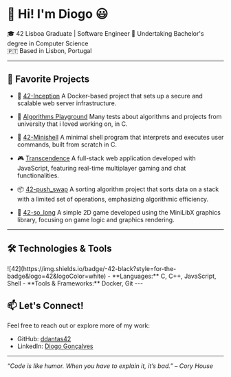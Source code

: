 # 👋 Hi! I'm Diogo 😃

🎓 42 Lisboa Graduate | Software Engineer
🌱 Undertaking Bachelor's degree in Computer Science   
🇵🇹 Based in Lisbon, Portugal

---

## 🚀 Favorite Projects

- 🔐 [42-Inception](https://github.com/ddantas42/42-Inception)
  A Docker-based project that sets up a secure and scalable web server infrastructure.

- 🧠 [Algorithms Playground](https://github.com/ddantas42/Algorithms) 
  Many tests about algorithms and projects from university that i loved working on, in C.

- 🐚 [42-Minishell](https://github.com/42-Minishell-Team-D/42-Minishell)
  A minimal shell program that interprets and executes user commands, built from scratch in C.

- 🎮 [Transcendence](https://github.com/TheFtTranscendence/Transcendence)
  A full-stack web application developed with JavaScript, featuring real-time multiplayer gaming and chat functionalities.

- 📦 [42-push_swap](https://github.com/ddantas42/42-push_swap)
  A sorting algorithm project that sorts data on a stack with a limited set of operations, emphasizing algorithmic efficiency.

- 🧱 [42-so_long](https://github.com/ddantas42/42-so_long) 
  A simple 2D game developed using the MiniLibX graphics library, focusing on game logic and graphics rendering.

---

## 🛠️ Technologies & Tools
<a hef="https://img.shields.io/badge/C-A8B9CC?style=flat&logo=c&logoColor=black">
![42](https://img.shields.io/badge/-42-black?style=for-the-badge&logo=42&logoColor=white)
- **Languages:** C, C++, JavaScript, Shell
- **Tools & Frameworks:** Docker, Git
---

## 📫 Let's Connect!

Feel free to reach out or explore more of my work:

- GitHub: [ddantas42](https://github.com/ddantas42)
- LinkedIn: [Diogo Gonçalves](https://www.linkedin.com/in/diogo-gonçalves-794686272/)

---

*“Code is like humor. When you have to explain it, it’s bad.” – Cory House*
